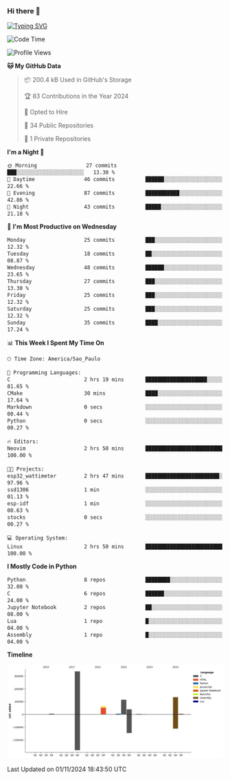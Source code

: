 ### Hi there 👋

<a href="https://git.io/typing-svg"><img src="https://readme-typing-svg.herokuapp.com?font=Fira+Code&duration=2000&pause=100&center=true&vCenter=true&multiline=true&width=720&height=175&lines=Gui's+are+a+lie%2C+they+are+just+front-ends+to+the+shell.;Through+the+shell%2C+I+gain+sudo.;Through+sudo%2C+I+gain+power.;Through+power%2C+I+gain+root.;Through+root%2C+my+chains+are+broken.;uid%3D0+shall+free+me...." alt="Typing SVG" /></a>


<!--START_SECTION:waka-->
![Code Time](http://img.shields.io/badge/Code%20Time-1%2C015%20hrs%2048%20mins-blue)

![Profile Views](http://img.shields.io/badge/Profile%20Views-0-blue)

**🐱 My GitHub Data** 

> 📦 200.4 kB Used in GitHub's Storage 
 > 
> 🏆 83 Contributions in the Year 2024
 > 
> 💼 Opted to Hire
 > 
> 📜 34 Public Repositories 
 > 
> 🔑 1 Private Repositories 
 > 
**I'm a Night 🦉** 

```text
🌞 Morning                27 commits          ███░░░░░░░░░░░░░░░░░░░░░░   13.30 % 
🌆 Daytime                46 commits          ██████░░░░░░░░░░░░░░░░░░░   22.66 % 
🌃 Evening                87 commits          ███████████░░░░░░░░░░░░░░   42.86 % 
🌙 Night                  43 commits          █████░░░░░░░░░░░░░░░░░░░░   21.18 % 
```
📅 **I'm Most Productive on Wednesday** 

```text
Monday                   25 commits          ███░░░░░░░░░░░░░░░░░░░░░░   12.32 % 
Tuesday                  18 commits          ██░░░░░░░░░░░░░░░░░░░░░░░   08.87 % 
Wednesday                48 commits          ██████░░░░░░░░░░░░░░░░░░░   23.65 % 
Thursday                 27 commits          ███░░░░░░░░░░░░░░░░░░░░░░   13.30 % 
Friday                   25 commits          ███░░░░░░░░░░░░░░░░░░░░░░   12.32 % 
Saturday                 25 commits          ███░░░░░░░░░░░░░░░░░░░░░░   12.32 % 
Sunday                   35 commits          ████░░░░░░░░░░░░░░░░░░░░░   17.24 % 
```


📊 **This Week I Spent My Time On** 

```text
🕑︎ Time Zone: America/Sao_Paulo

💬 Programming Languages: 
C                        2 hrs 19 mins       ████████████████████░░░░░   81.65 % 
CMake                    30 mins             ████░░░░░░░░░░░░░░░░░░░░░   17.64 % 
Markdown                 0 secs              ░░░░░░░░░░░░░░░░░░░░░░░░░   00.44 % 
Python                   0 secs              ░░░░░░░░░░░░░░░░░░░░░░░░░   00.27 % 

🔥 Editors: 
Neovim                   2 hrs 50 mins       █████████████████████████   100.00 % 

🐱‍💻 Projects: 
esp32_wattimeter         2 hrs 47 mins       ████████████████████████░   97.96 % 
ssd1306                  1 min               ░░░░░░░░░░░░░░░░░░░░░░░░░   01.13 % 
esp-idf                  1 min               ░░░░░░░░░░░░░░░░░░░░░░░░░   00.63 % 
stocks                   0 secs              ░░░░░░░░░░░░░░░░░░░░░░░░░   00.27 % 

💻 Operating System: 
Linux                    2 hrs 50 mins       █████████████████████████   100.00 % 
```

**I Mostly Code in Python** 

```text
Python                   8 repos             ████████░░░░░░░░░░░░░░░░░   32.00 % 
C                        6 repos             ██████░░░░░░░░░░░░░░░░░░░   24.00 % 
Jupyter Notebook         2 repos             ██░░░░░░░░░░░░░░░░░░░░░░░   08.00 % 
Lua                      1 repo              █░░░░░░░░░░░░░░░░░░░░░░░░   04.00 % 
Assembly                 1 repo              █░░░░░░░░░░░░░░░░░░░░░░░░   04.00 % 
```



**Timeline**

![Lines of Code chart](https://raw.githubusercontent.com/Gedankenn/Gedankenn/main/assets/bar_graph.png)


 Last Updated on 01/11/2024 18:43:50 UTC
<!--END_SECTION:waka-->
